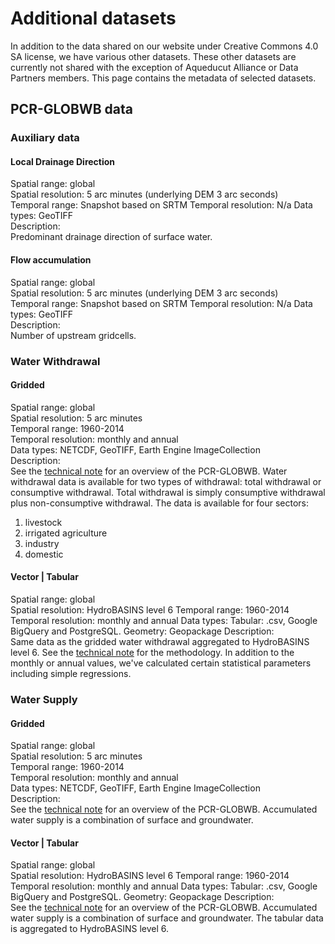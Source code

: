# Additional datasets

In addition to the data shared on our website under Creative Commons 4.0 SA license, we have various other datasets. 
These other datasets are currently not shared with the exception of Aqueducut Alliance or Data Partners members. This page contains the metadata of selected datasets. 

## PCR-GLOBWB data

### Auxiliary data

#### Local Drainage Direction
Spatial range: global  
Spatial resolution: 5 arc minutes (underlying DEM 3 arc seconds)  
Temporal range: Snapshot based on SRTM
Temporal resolution: N/a
Data types: GeoTIFF  
Description:  
Predominant drainage direction of surface water. 

#### Flow accumulation
Spatial range: global  
Spatial resolution: 5 arc minutes (underlying DEM 3 arc seconds)  
Temporal range: Snapshot based on SRTM
Temporal resolution: N/a
Data types: GeoTIFF  
Description:  
Number of upstream gridcells. 

### Water Withdrawal

#### Gridded
Spatial range: global  
Spatial resolution: 5 arc minutes  
Temporal range: 1960-2014  
Temporal resolution: monthly and annual  
Data types: NETCDF, GeoTIFF, Earth Engine ImageCollection  
Description:  
See the [technical note](https://www.wri.org/publication/aqueduct-30) for an overview of the PCR-GLOBWB. Water withdrawal data is available for two types of withdrawal: total withdrawal or consumptive withdrawal. Total withdrawal is simply consumptive withdrawal plus non-consumptive withdrawal. The data is available for four sectors:  
1. livestock
1. irrigated agriculture
1. industry
1. domestic

#### Vector | Tabular
Spatial range: global  
Spatial resolution: HydroBASINS level 6 
Temporal range: 1960-2014  
Temporal resolution: monthly and annual
Data types: Tabular: .csv, Google BigQuery and PostgreSQL. Geometry: Geopackage
Description:  
Same data as the gridded water withdrawal aggregated to HydroBASINS level 6. See the [technical note](https://www.wri.org/publication/aqueduct-30) for the methodology. In addition to the monthly or annual values, we've calculated certain statistical parameters including simple regressions.


### Water Supply

#### Gridded
Spatial range: global  
Spatial resolution: 5 arc minutes  
Temporal range: 1960-2014  
Temporal resolution: monthly and annual  
Data types: NETCDF, GeoTIFF, Earth Engine ImageCollection  
Description:  
See the [technical note](https://www.wri.org/publication/aqueduct-30) for an overview of the PCR-GLOBWB. Accumulated water supply is a combination of surface and groundwater. 

#### Vector | Tabular

Spatial range: global  
Spatial resolution: HydroBASINS level 6 
Temporal range: 1960-2014  
Temporal resolution: monthly and annual
Data types: Tabular: .csv, Google BigQuery and PostgreSQL. Geometry: Geopackage
Description:  
See the [technical note](https://www.wri.org/publication/aqueduct-30) for an overview of the PCR-GLOBWB. Accumulated water supply is a combination of surface and groundwater. The tabular data is aggregated to HydroBASINS level 6.

